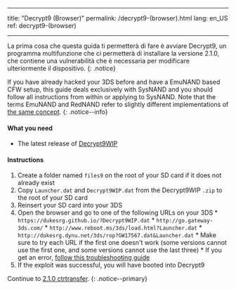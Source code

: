 * * *

title: "Decrypt9 (Browser)" permalink: /decrypt9-(browser).html lang: en_US ref: decrypt9-(browser)

* * *

La prima cosa che questa guida ti permetterà di fare è avviare Decrypt9, un programma multifunzione che ci permetterà di installare la versione 2.1.0, che contiene una vulnerabilità che è necessaria per modificare ulteriormente il dispositivo. {: .notice}

If you have already hacked your 3DS before and have a EmuNAND based CFW setup, this guide deals exclusively with SysNAND and you should follow all instructions from within or applying to SysNAND. Note that the terms EmuNAND and RedNAND refer to slightly different implementations of [the same concept](http://3dbrew.org/wiki/NAND_Redirection). {: .notice--info}

#### What you need

* The latest release of [Decrypt9WIP](https://github.com/d0k3/Decrypt9WIP/releases/)

#### Instructions

  1. Create a folder named `files9` on the root of your SD card if it does not already exist
  2. Copy `Launcher.dat` and `Decrypt9WIP.dat` from the Decrypt9WIP `.zip` to the root of your SD card
  3. Reinsert your SD card into your 3DS
  4. Open the browser and go to one of the following URLs on your 3DS 
    * `https://dukesrg.github.io/?Decrypt9WIP.dat`
    * `http://go.gateway-3ds.com/`
    * `http://www.reboot.ms/3ds/load.html?Launcher.dat`
    * `http://dukesrg.dynu.net/3ds/rop?GW17567.dat&Launcher.dat`
    * Make sure to try each URL if the first one doesn't work (some versions cannot use the first one, and some versions cannot use the last three)
    * If you get an error, [follow this troubleshooting guide](troubleshooting#ts_browser)
  5. If the exploit was successful, you will have booted into Decrypt9

Continue to [2.1.0 ctrtransfer](2.1.0-ctrtransfer). {: .notice--primary}